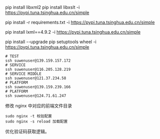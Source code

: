 pip install libxml2 pip install libxslt -i https://pypi.tuna.tsinghua.edu.cn/simple

pip install -r requirements.txt -i https://pypi.tuna.tsinghua.edu.cn/simple

pip install lxml==4.9.2 -i https://pypi.tuna.tsinghua.edu.cn/simple

pip install --upgrade pip setuptools wheel -i https://pypi.tuna.tsinghua.edu.cn/simple


```shell
# TEST
ssh suwenuser@139.159.157.172 
# SERVICE
ssh suwenuser@116.205.128.219
# SERVICE MIDDLE
ssh suwenuser@121.37.234.58
# PLATFORM
ssh suwenuser@139.159.239.166
# PLATFORM
ssh suwenuser@124.71.61.247
```


修改 nginx 中对应的前端文件目录
```shell
sudo nginx -t 校验配置
sudo nginx -s reload 加载配置
```


优化验证码获取逻辑。
